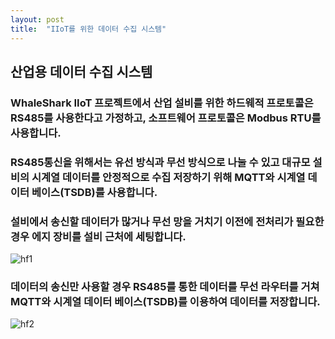 ```yaml
---
layout: post
title:  "IIoT를 위한 데이터 수집 시스템"
---
```

## 산업용 데이터 수집 시스템
### WhaleShark IIoT 프로젝트에서 산업 설비를 위한 하드웨적 프로토콜은 RS485를 사용한다고 가정하고, 소프트웨어 프로토콜은 Modbus RTU를 사용합니다.
### RS485통신을 위해서는 유선 방식과 무선 방식으로 나눌 수 있고 대규모 설비의 시계열 데이터를 안정적으로 수집 저장하기 위해 MQTT와 시계열 데이터 베이스(TSDB)를 사용합니다.
### 설비에서 송신할 데이터가 많거나 무선 망을 거치기 이전에 전처리가 필요한 경우 에지 장비를 설비 근처에 세팅합니다.
![hf1](/hardware_flow1.png)
### 데이터의 송신만 사용할 경우 RS485를 통한 데이터를 무선 라우터를 거쳐 MQTT와 시계열 데이터 베이스(TSDB)를 이용하여 데이터를 저장합니다.
![hf2](/hardware_flow2.png)

